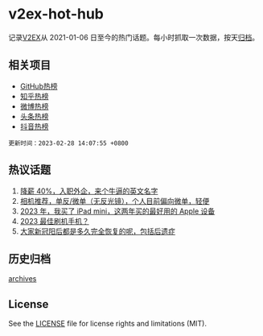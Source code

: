 # v2ex-hot-hub

 记录[V2EX](https://www.v2ex.com/)从 2021-01-06 日至今的热门话题。每小时抓取一次数据，按天[归档](archives)。
 
 ## 相关项目

- [GitHub热榜](https://github.com/it985/github-hot-hub)
- [知乎热榜](https://github.com/it985/zhihu-hot-hub)
- [微博热榜](https://github.com/it985/weibo-hot-hub)
- [头条热榜](https://github.com/it985/toutiao-hot-hub)
- [抖音热榜](https://github.com/it985/douyin-hot-hub)


 `更新时间：2023-02-28 14:07:55 +0800`

## 热议话题

1. [降薪 40%，入职外企，来个牛逼的英文名字](https://www.v2ex.com/t/919735)
1. [相机推荐，单反/微单（无反光镜），个人目前偏向微单，轻便](https://www.v2ex.com/t/919718)
1. [2023 年，我买了 iPad mini，这两年买的最好用的 Apple 设备](https://www.v2ex.com/t/919677)
1. [2023 最佳刷机手机？](https://www.v2ex.com/t/919600)
1. [大家新冠阳后都是多久完全恢复的呢，包括后遗症](https://www.v2ex.com/t/919730)

## 历史归档

[archives](archives)

## License

See the [LICENSE](LICENSE) file for license rights and limitations (MIT).
